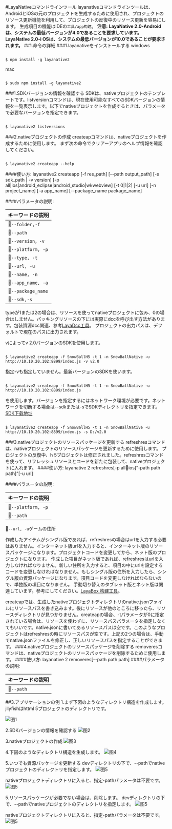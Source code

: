 #LayaNativeコマンドラインツール
layanativeコマンドラインツールは、AndroidとiOSの元のプロジェクトを生成するために使用され、プロジェクトのリソース更新機能を利用して、プロジェクトの反復中のリソース更新を容易にします。
生成項目の機能はIDEの`工具/app构建`。
**注意:**
**LayaNative 2.0-Androidは、システムの最低バージョンが4.0であることを要求しています。**
**LayaNative 2.0-i OSは、システムの最低バージョンが10.0であることが要求されます。**
##1.命令の詳細
###1.layanativeをインストールする
windows

```

$ npm install -g layanative2  
```

mac

```

$ sudo npm install -g layanative2  
```

###1.SDKバージョンの情報を確認する
SDKは、nativeプロジェクトのテンプレートです。listversionコマンドは、現在使用可能なすべてのSDKバージョンの情報を一覧表示します。以下でnativeプロジェクトを作成するときは、パラメータで必要なバージョンを指定できます。

```

$ layanative2 listversions  
```

###2.nativeプロジェクトの作成
createapコマンドは、nativeプロジェクトを作成するために使用します。
まず次の命令でクリアーアプリのヘルプ情報を確認してください。

```

$ layanative2 createapp --help
```

####使い方:
    layanative2 createapp [-f res_path] [--path output_path] [-s sdk_path | -v version] [-p all|ios|android_eclipse|android_studio|wkwebview] [-t 0|1|2] [-u url] [-n project_name] [-a app_name] [--package_name package_name]

####パラメータの説明:

|キーワードの説明
|--------------------------
𞓜`--folder,-f`|リソースパス：ゲームリソースをクライアントにパッケージして、ネットワークのダウンロードを減らすために、ローカルのゲームディレクトリを選択します。例えば、indexを起動してd:/game/index.で、そのリソースパスはd:/gameです。tが0の場合は記入しないでください
𞓜`--path`|native項目出力ディレクトリ[デフォルト値:“.”]
𞓜`--version，-v`|SDKバージョン：特定のバージョンのSDKが自動的に使用され、システムはサーバからSDKをダウンロードして特定の場所に保存される。--versionと--sdkは互いに矛盾しているので同時に指定することはできません。すべて指定しない場合は最新バージョンのSDKをデフォルトで使用します。
𞓜`--platform, -p`|プロジェクトプラットフォーム[オプション値:all，ios，android ueclipse，androidu u ustudio，wkwebview][デフォルト値:all]
𞓜`--type, -t`|作成タイプ[0:リソースパックをしない1:リソースパックをする2:マシンバージョン][デフォルト値:0]
𞓜`--url, -u`|ゲームの住所[tが0か1の場合は、必ず記入してください。tが2の場合は記入しないでください。]
𞓜`--name, -n`|プロジェクト名：nativeプロジェクト名[デフォルト値:LayaBox]
𞓜`--app_name, -a`|アプリケーション名：アプリを携帯にインストールして表示する名前［デフォルト値：LayaBox］
𞓜`--package_name`|包名[デフォルト値：comp.layabox.game]
𞓜`--sdk,-s`|SDKローカルディレクトリ：カスタムSDKディレクトリ、オプションパラメータ。ネットを切断する場合に使用しますが、一般的にはパラメータ-versionを使用することを勧めます。
typeが1または2の場合は、リソースを使ってnativeプロジェクトに包み、0の場合はしません。パッキングリソースの下には実際にdccを呼び出す方法があります。包装資源dcc関連、参考[LayaDcc工具](https://ldc.layabox.com/doc2/?nav=zh-as-6-2-0)。
プロジェクトの出力パスは、デフォルトで現在のパスに出力されます。

vによってv 2.0バージョンのSDKを使用します。

```

$ layanative2 createapp -f SnowBallH5 -t 1 -n SnowBallNative -u http://10.10.20.102:8899/index.js -v v2.0
```


指定-vも指定していません。最新バージョンのSDKを使います。

```

$ layanative2 createapp -f SnowBallH5 -t 1 -n SnowBallNative -u http://10.10.20.102:8899/index.js
```

を使用します。バージョンを指定するにはネットワーク環境が必要です。ネットワークを切断する場合は--sdkまたは-sでSDKディレクトリを指定できます。[SDK下载地址](https://ldc.layabox.com/layadownload/?type=layaairnative-LayaAir%20Native%20SDK%200.9.6)

```

$ layanative2 createapp -f SnowBallH5 -t 1 -n SnowBallNative -u http://10.10.20.102:8899/index.js -s D:/v2.0
```

###3.nativeプロジェクトのリソースパッケージを更新する
refreshresコマンドは、nativeプロジェクトのリソースパッケージを更新するために使用します。
プロジェクトの反復中、h 5プロジェクトは修正されました。refreshresコマンドを使って、リフレッシュリソースとコードを新たに包装して、nativeプロジェクトに入れます。
####使い方:
layanative 2 refreshres[-p all𞓜ios]“-path path path]”[-u url]

####パラメータの説明:

|キーワードの説明
|--------------------------
𞓜`--platform, -p`|プロジェクトプラットフォーム[オプション値:all，ios，android Uueclipse，androidu u wkwebview][デフォルト値:all]
𞓜`--path`|nativeプロジェクトパス[デフォルト値:“.”]
𞓜`--url, -u`ゲームの住所


作成したアイテムがシングル版であれば、refreshresの場合はurlを入力する必要はありません。インターネット版urlを入力すると、インターネット版のリソースパッケージになります。プロジェクトコードを変更してから、ネット版のプロジェクトになります。
作成した項目がネット版であれば、refreshresはurlを入力しなければなりません。新しい住所を入力すると、項目の中にurlを設定するコードを変更しなければなりません。もしシングル版の住所を入力したら、シングル版の資源パッケージになります。項目コードを変更しなければならないので、単独版の項目になりません。
手動切り替えのタブレット版とネット版は関連しています。参考にしてください。[LayaBox 构建工具](https://ldc.layabox.com/doc2/?nav=zh-as-6-3-1)。

createapでは、生成したnativeプロジェクトディレクトリのnative.jsonファイルにリソースパスを書き込みます。後にリソースが他のところに移ったら、リソースディレクトリが見つかりません。createapの場合、-tパラメータが0に指定されている場合は、リソースを使わずに、リソースパスパラメータを指定しなくてもいいです。native.jsonに書いてあるリソースパスは空です。このようなプロジェクトはrefreshresの時にリソースパスが空です。上記の2つの場合は、手動でnative.jsonファイルを修正し、正しいリソースパスを指定することができます。
###4.nativeプロジェクトのリソースパッケージを削除する
removeresコマンドは、nativeプロジェクトのリソースパッケージを削除するために使用します。
####使い方:
layanative 2 removeres[--path path path]
####パラメータの説明:

|キーワードの説明
|--------------------------
𞓜`--path`|nativeプロジェクトパス[デフォルト値:“.”]

##3.アプリケーションの例
1.まず下図のようなディレクトリ構造を作成します。jllyfishはhttml 5プロジェクトのディレクトリです。

![图1](img/1.jpg)  

2.SDKバージョンの情報を確認する
![图2](img/2.jpg)  

3.nativeプロジェクトの作成
![图3](img/3.jpg)  

4.下図のようなディレクトリ構造を生成します。
![图4](img/4.jpg)  

5.いつでも資源パッケージを更新する
devディレクトリの下で、--pathでnativeプロジェクトのディレクトリを指定します。
![图5](img/5.jpg)       

nativeプロジェクトディレクトリに入ると、指定-pathパラメータは不要です。
![图5](img/6.jpg)   

5.リソースパッケージが必要でない場合は、削除します。
devディレクトリの下で、--pathでnativeプロジェクトのディレクトリを指定します。
![图5](img/7.jpg)    

nativeプロジェクトディレクトリに入ると、指定-pathパラメータは不要です。
![图5](img/8.jpg)  
